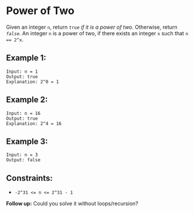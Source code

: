 # Power of Two

Given an integer `n`, return *`true` if it is a power of two.* Otherwise, return *`false`.*
An integer `n` is a power of two, if there exists an integer `x` such that `n == 2^x`.

## Example 1:
```
Input: n = 1
Output: true
Explanation: 2^0 = 1
```

## Example 2:
```
Input: n = 16
Output: true
Explanation: 2^4 = 16
```

## Example 3:
```
Input: n = 3
Output: false
```

## Constraints:
- `-2^31 <= n <= 2^31 - 1`

**Follow up:** Could you solve it without loops/recursion?